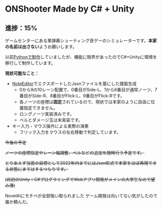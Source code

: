 # ONShooter Made by C# + Unity

## 進捗：15%

ゲームセンターにある某弾幕シューティング音ゲーのシミュレーターです。**本家の名前は出さない**ようお願いします。

以前[Pythonで制作](https://github.com/Fumiya0719/ONShooter)していましたが、機能に限界があったのでC#+Unityに環境を移行して制作しています。

**現状可能なこと：**

- [NoteEditor](https://github.com/setchi/NoteEditor)でエクスポートしたJsonファイルを基にした譜面生成
    - 0から9の10レーン配置で、0番目がSide-L、1から6番目が通常ノーツ、7番目がSide-R、8番目がFlick-L、9番目がFlick-Rです。
    - 各ノーツの座標は**固定**されているので、現状では本家のように自由に位置指定できません。
    - ロングノーツ実装済みです。
    - ベルとダメージ玉は未実装です。
- キー入力・マウス操作による実際の演奏
    - フリック入力をマウスの左右移動で判定しています。
    

~~今後の予定~~

~~ノーツの座標指定やレーン幅調整、ベルなどの追加を随時行う予定です。~~

~~とりあえず当面の目標として2022年内までにはJson形式で本家をほぼ再現できる状態にまではするつもりです。~~

~~(尚初のUnity＋C#プログラミングでWebアプリ開発がメインの大学生なので望み薄)~~

NovelAIにモチベが全部吸い取られました ゲーム開発は向いてない気がしたので誰か頼んだ。
